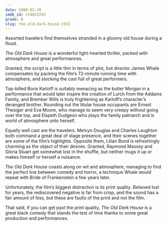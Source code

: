 ```yaml
---
date: 2008-02-20
imdb_id: tt0023293
grade: B
slug: the-old-dark-house-1932
---
```


Assorted travelers find themselves stranded in a gloomy old house during a flood.

_The Old Dark House_ is a wonderful light-hearted thriller, packed with atmosphere and great performances.

Granted, the script is a little thin in terms of plot, but director James Whale compensates by packing the film’s 72-minute running time with atmosphere, and stocking the cast full of great performers.

Top-billed Boris Karloff is suitably menacing as the butler Morgan in a performance that would later inspire the creation of Lurch from the Addams Family, and Brember Wills is truly frightening as Karloff’s character’s deranged brother. Rounding out the titular house occupants are Ernest Thesiger and Eva Moore, who manage to seem very creepy without going over the top, and Elspeth Dudgeon who plays the family patriarch and is world of atmosphere unto herself.

Equally well cast are the travelers. Melvyn Douglas and Charles Laughton both command a great deal of stage presence, and their scenes together are some of the film’s highlights. Opposite them, Lilian Bond is refreshingly charming as the object of their desires. Granted, Raymond Massey and Gloria Stuart get somewhat lost in the shuffle, but neither mugs it up or makes himself or herself a nuisance.

_The Old Dark House_ coasts along on wit and atmosphere, managing to find the perfect line between comedy and horror, a technique Whale would repeat with Bride of Frankenstein a few years later.

Unfortunately, the film’s biggest distraction is its print quality. Believed lost for years, the rediscovered negative is far from crisp, and the sound has a fair amount of hiss, but these are faults of the print and not the film.

That said, if you can get past the print quality, _The Old Dark House_ is a great black comedy that stands the test of time thanks to some great production and performances.
